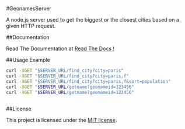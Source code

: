 #GeonamesServer

A node.js server used to get the biggest or the closest cities based on a given HTTP request.

##Documentation

Read The Documentation at [Read The Docs !](https://geonames-server.readthedocs.org/)


##Usage Example

```bash
curl -XGET "§SERVER_URL/find_city?city=paris"
curl -XGET "§SERVER_URL/find_city?city=paris,f"
curl -XGET "§SERVER_URL/find_city?city=paris,f&sort=population"
curl -XGET "$SERVER_URL/getname?geonameid=123456"
curl -XGET "$SERVER_URL/getname?geonameid=123456"
 
```

##License

This project is licensed under the [MIT license](http://opensource.org/licenses/MIT).


